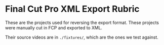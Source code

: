 # Final Cut Pro XML Export Rubric

These are the projects used for reversing the export format.
These projects were manually cut in FCP and exported to XML.

Their source videos are in `./fixtures/`, which are the ones we test against.
